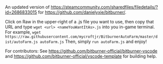 An updated version of https://steamcommunity.com/sharedfiles/filedetails/?id=2686833015 for https://github.com/danielyxie/bitburner/.

Click on Raw in the upper-right of a .js file you want to use, then copy that URL and type `wget <url> <nameYouWantItAs>.js` into you in-game terminal.
For example, `wget https://raw.githubusercontent.com/mycroftjr/BitburnerAutoFarm/master/dist/autoFarm.js autoFarm.js`
Then, simply `run autoFarm.js` and enjoy!

For contributors:
See https://github.com/bitburner-official/bitburner-vscode and https://github.com/bitburner-official/vscode-template for building help.